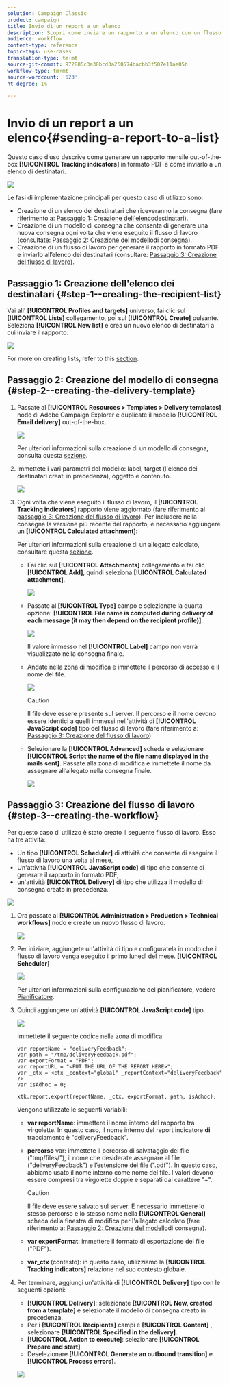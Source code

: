 ```yaml
---
solution: Campaign Classic
product: campaign
title: Invio di un report a un elenco
description: Scopri come inviare un rapporto a un elenco con un flusso di lavoro
audience: workflow
content-type: reference
topic-tags: use-cases
translation-type: tm+mt
source-git-commit: 972885c3a38bcd3a260574bacbb3f507e11ae05b
workflow-type: tm+mt
source-wordcount: '623'
ht-degree: 1%

---
```



# Invio di un report a un elenco{#sending-a-report-to-a-list}

Questo caso d’uso descrive come generare un rapporto mensile out-of-the-box **[!UICONTROL Tracking indicators]** in formato PDF e come inviarlo a un elenco di destinatari.

![](assets/use_case_report_intro.png)

Le fasi di implementazione principali per questo caso di utilizzo sono:

* Creazione di un elenco dei destinatari che riceveranno la consegna (fare riferimento a: [Passaggio 1: Creazione dell&#39;elenco](#step-1--creating-the-recipient-list)destinatari).
* Creazione di un modello di consegna che consenta di generare una nuova consegna ogni volta che viene eseguito il flusso di lavoro (consultate: [Passaggio 2: Creazione del modello](#step-2--creating-the-delivery-template)di consegna).
* Creazione di un flusso di lavoro per generare il rapporto in formato PDF e inviarlo all’elenco dei destinatari (consultare: [Passaggio 3: Creazione del flusso di lavoro](#step-3--creating-the-workflow)).

## Passaggio 1: Creazione dell&#39;elenco dei destinatari {#step-1--creating-the-recipient-list}

Vai all&#39; **[!UICONTROL Profiles and targets]** universo, fai clic sul **[!UICONTROL Lists]** collegamento, poi sul **[!UICONTROL Create]** pulsante. Seleziona **[!UICONTROL New list]** e crea un nuovo elenco di destinatari a cui inviare il rapporto.

![](assets/use_case_report_1.png)

For more on creating lists, refer to this [section](../../platform/using/creating-and-managing-lists.md).

## Passaggio 2: Creazione del modello di consegna {#step-2--creating-the-delivery-template}

1. Passate al **[!UICONTROL Resources > Templates > Delivery templates]** nodo di  Adobe Campaign Explorer e duplicate il modello **[!UICONTROL Email delivery]** out-of-the-box.

   ![](assets/use_case_report_2.png)

   Per ulteriori informazioni sulla creazione di un modello di consegna, consulta questa [sezione](../../delivery/using/about-templates.md).

1. Immettete i vari parametri del modello: label, target (l&#39;elenco dei destinatari creati in precedenza), oggetto e contenuto.

   ![](assets/use_case_report_3.png)

1. Ogni volta che viene eseguito il flusso di lavoro, il **[!UICONTROL Tracking indicators]** rapporto viene aggiornato (fare riferimento al [passaggio 3: Creazione del flusso di lavoro](#step-3--creating-the-workflow)). Per includere nella consegna la versione più recente del rapporto, è necessario aggiungere un **[!UICONTROL Calculated attachment]**:

   Per ulteriori informazioni sulla creazione di un allegato calcolato, consultare questa [sezione](../../delivery/using/attaching-files.md#creating-a-calculated-attachment).

   * Fai clic sul **[!UICONTROL Attachments]** collegamento e fai clic **[!UICONTROL Add]**, quindi seleziona **[!UICONTROL Calculated attachment]**.

      ![](assets/use_case_report_4.png)

   * Passate al **[!UICONTROL Type]** campo e selezionate la quarta opzione: **[!UICONTROL File name is computed during delivery of each message (it may then depend on the recipient profile)]**.

      ![](assets/use_case_report_5.png)

      Il valore immesso nel **[!UICONTROL Label]** campo non verrà visualizzato nella consegna finale.

   * Andate nella zona di modifica e immettete il percorso di accesso e il nome del file.

      ![](assets/use_case_report_6.png)

      >[!CAUTION]
      >
      >Il file deve essere presente sul server. Il percorso e il nome devono essere identici a quelli immessi nell&#39;attività di **[!UICONTROL JavaScript code]** tipo del flusso di lavoro (fare riferimento a: [Passaggio 3: Creazione del flusso di lavoro](#step-3--creating-the-workflow)).

   * Selezionare la **[!UICONTROL Advanced]** scheda e selezionare **[!UICONTROL Script the name of the file name displayed in the mails sent]**. Passate alla zona di modifica e immettete il nome da assegnare all’allegato nella consegna finale.

      ![](assets/use_case_report_6bis.png)

## Passaggio 3: Creazione del flusso di lavoro {#step-3--creating-the-workflow}

Per questo caso di utilizzo è stato creato il seguente flusso di lavoro. Esso ha tre attività:

* Un tipo **[!UICONTROL Scheduler]** di attività che consente di eseguire il flusso di lavoro una volta al mese,
* Un&#39;attività **[!UICONTROL JavaScript code]** di tipo che consente di generare il rapporto in formato PDF,
* un&#39;attività **[!UICONTROL Delivery]** di tipo che utilizza il modello di consegna creato in precedenza.

![](assets/use_case_report_8.png)

1. Ora passate al **[!UICONTROL Administration > Production > Technical workflows]** nodo e create un nuovo flusso di lavoro.

   ![](assets/use_case_report_7.png)

1. Per iniziare, aggiungete un&#39;attività di tipo e configuratela in modo che il flusso di lavoro venga eseguito il primo lunedì del mese. **[!UICONTROL Scheduler]**

   ![](assets/use_case_report_9.png)

   Per ulteriori informazioni sulla configurazione del pianificatore, vedere [Pianificatore](../../workflow/using/scheduler.md).

1. Quindi aggiungere un&#39;attività **[!UICONTROL JavaScript code]** tipo.

   ![](assets/use_case_report_10.png)

   Immettete il seguente codice nella zona di modifica:

   ```
   var reportName = "deliveryFeedback";
   var path = "/tmp/deliveryFeedback.pdf";
   var exportFormat = "PDF";
   var reportURL = "<PUT THE URL OF THE REPORT HERE>";
   var _ctx = <ctx _context="global" _reportContext="deliveryFeedback" />
   var isAdhoc = 0;
   
   xtk.report.export(reportName, _ctx, exportFormat, path, isAdhoc);
   ```

   Vengono utilizzate le seguenti variabili:

   * **var reportName**: immettere il nome interno del rapporto tra virgolette. In questo caso, il nome interno del report indicatore **di** tracciamento è &quot;deliveryFeedback&quot;.
   * **percorso** var: immettete il percorso di salvataggio del file (&quot;tmp/files/&quot;), il nome che desiderate assegnare al file (&quot;deliveryFeedback&quot;) e l’estensione del file (&quot;.pdf&quot;). In questo caso, abbiamo usato il nome interno come nome del file. I valori devono essere compresi tra virgolette doppie e separati dal carattere &quot;+&quot;.

      >[!CAUTION]
      >
      >Il file deve essere salvato sul server. È necessario immettere lo stesso percorso e lo stesso nome nella **[!UICONTROL General]** scheda della finestra di modifica per l&#39;allegato calcolato (fare riferimento a: [Passaggio 2: Creazione del modello](#step-2--creating-the-delivery-template)di consegna).

   * **var exportFormat**: immettere il formato di esportazione del file (&quot;PDF&quot;).
   * **var_ctx** (contesto): in questo caso, utilizziamo la **[!UICONTROL Tracking indicators]** relazione nel suo contesto globale.

1. Per terminare, aggiungi un&#39;attività di **[!UICONTROL Delivery]** tipo con le seguenti opzioni:

   * **[!UICONTROL Delivery]**: selezionate **[!UICONTROL New, created from a template]** e selezionate il modello di consegna creato in precedenza.
   * Per i **[!UICONTROL Recipients]** campi e **[!UICONTROL Content]** , selezionare **[!UICONTROL Specified in the delivery]**.
   * **[!UICONTROL Action to execute]**: selezionare **[!UICONTROL Prepare and start]**.
   * Deselezionare **[!UICONTROL Generate an outbound transition]** e **[!UICONTROL Process errors]**.

   ![](assets/use_case_report_11.png)

